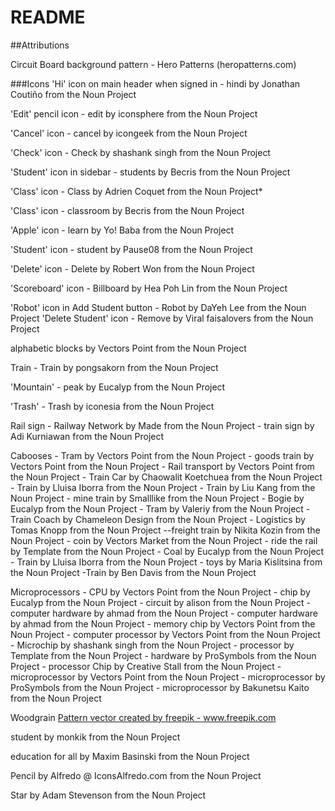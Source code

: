 # README

##Attributions

Circuit Board background pattern - Hero Patterns (heropatterns.com)

###Icons
'Hi' icon on main header when signed in - hindi by Jonathan Coutiño from the Noun Project

'Edit' pencil icon - edit by iconsphere from the Noun Project

'Cancel' icon - cancel by icongeek from the Noun Project

'Check' icon - Check by shashank singh from the Noun Project

'Student' icon in sidebar - students by Becris from the Noun Project

'Class' icon - Class by Adrien Coquet from the Noun Project*

'Class' icon - classroom by Becris from the Noun Project

'Apple' icon - learn by Yo! Baba from the Noun Project

'Student' icon - student by Pause08 from the Noun Project

'Delete' icon - Delete by Robert Won from the Noun Project

'Scoreboard' icon - Billboard by Hea Poh Lin from the Noun Project

'Robot' icon in Add Student button - Robot by DaYeh Lee from the Noun Project
'Delete Student' icon - Remove by Viral faisalovers from the Noun Project

alphabetic blocks by Vectors Point from the Noun Project

Train - Train by pongsakorn from the Noun Project

'Mountain' - peak by Eucalyp from the Noun Project

'Trash' - Trash by iconesia from the Noun Project

Rail sign 
    - Railway Network by Made from the Noun Project
    - train sign by Adi Kurniawan from the Noun Project

Cabooses 
    - Tram by Vectors Point from the Noun Project
    - goods train by Vectors Point from the Noun Project
    - Rail transport by Vectors Point from the Noun Project
    - Train Car by Chaowalit  Koetchuea from the Noun Project
    - Train by Lluisa Iborra from the Noun Project
    - Train by Liu Kang from the Noun Project
    - mine train by Smalllike from the Noun Project
    - Bogie by Eucalyp from the Noun Project
    - Tram by Valeriy from the Noun Project
    - Train Coach by Chameleon Design from the Noun Project
    - Logistics by Tomas Knopp from the Noun Project
    --freight train by Nikita Kozin from the Noun Project
    - coin by Vectors Market from the Noun Project
    - ride the rail by Template from the Noun Project
    - Coal by Eucalyp from the Noun Project
    - Train by Lluisa Iborra from the Noun Project
    - toys by Maria Kislitsina from the Noun Project
    -Train by Ben Davis from the Noun Project

Microprocessors
    - CPU by Vectors Point from the Noun Project
    - chip by Eucalyp from the Noun Project
    - circuit by alison from the Noun Project
    - computer hardware by ahmad from the Noun Project
    - computer hardware by ahmad from the Noun Project
    - memory chip by Vectors Point from the Noun Project
    - computer processor by Vectors Point from the Noun Project
    - Microchip by shashank singh from the Noun Project
    - processor by Template from the Noun Project
    - hardware by ProSymbols from the Noun Project
    - processor Chip by Creative Stall from the Noun Project
    - microprocessor by Vectors Point from the Noun Project
    - microprocessor by ProSymbols from the Noun Project
    - microprocessor by Bakunetsu Kaito from the Noun Project
    
Woodgrain
<a href="https://www.freepik.com/free-photos-vectors/pattern">Pattern vector created by freepik - www.freepik.com</a>


student by monkik from the Noun Project

education for all by Maxim Basinski from the Noun Project

Pencil by Alfredo @ IconsAlfredo.com from the Noun Project

Star by Adam Stevenson from the Noun Project